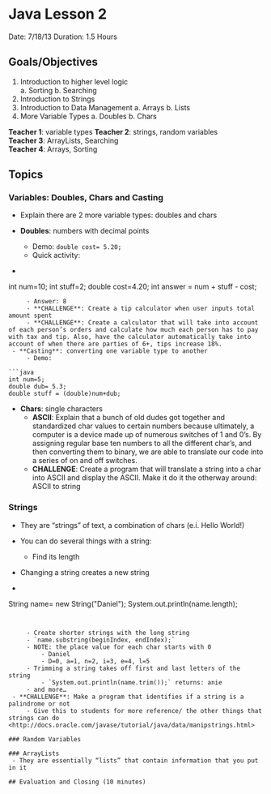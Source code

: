 # Java Lesson 2

Date: 7/18/13
Duration: 1.5 Hours

## Goals/Objectives
1. Introduction to higher level logic                                                                                            
    a. Sorting
    b. Searching
2. Introduction to Strings
3. Introduction to Data Management
    a. Arrays
    b. Lists
4. More Variable Types 
    a. Doubles
    b. Chars   

**Teacher 1**: variable types 
**Teacher 2**: strings, random variables  
**Teacher 3**: ArrayLists, Searching  
**Teacher 4**: Arrays, Sorting

## Topics

### Variables: Doubles, Chars and Casting
 - Explain there are 2 more variable types: doubles and chars 
 - **Doubles**: numbers with decimal points
     - Demo: `double cost= 5.20;`
     - Quick activity: 

 - ```java
int num=10; 
int stuff=2;
double cost=4.20;
int answer = num + stuff - cost; 
```
     - Answer: 8
     - **CHALLENGE**: Create a tip calculator when user inputs total amount spent 
     - **CHALLENGE**: Create a calculator that will take into account of each person’s orders and calculate how much each person has to pay with tax and tip. Also, have the calculator automatically take into account of when there are parties of 6+, tips increase 18%.  
 - **Casting**: converting one variable type to another 
     - Demo: 
	 
```java
int num=5; 
double dub= 5.3; 
double stuff = (double)num+dub;
```

 - **Chars**: single characters
     - **ASCII**: Explain that a bunch of old dudes got together and standardized char values to certain numbers because ultimately, a computer is a device made up of numerous switches of 1 and 0’s. By assigning regular base ten numbers to all the different char’s, and then converting them to binary, we are able to translate our code into a series of on and off switches.  
     - **CHALLENGE**: Create a program that will translate a string into a char into ASCII and display the ASCII. Make it do it the otherway around: ASCII to string


### Strings
 - They are “strings” of text, a combination of chars (e.i. Hello World!) 
 - You can do several things with a string:
     - Find its length 
 - Changing a string creates a new string

 - ```java
String name= new String("Daniel"); 
System.out.println(name.length); 
```


     - Create shorter strings with the long string 
     - `name.substring(beginIndex, endIndex);`
     - NOTE: the place value for each char starts with 0 
         - Daniel 
         - D=0, a=1, n=2, i=3, e=4, l=5
     - Trimming a string takes off first and last letters of the string
         - `System.out.println(name.trim());` returns: anie 
     - and more…
 - **CHALLENGE**: Make a program that identifies if a string is a palindrome or not
     - Give this to students for more reference/ the other things that strings can do <http://docs.oracle.com/javase/tutorial/java/data/manipstrings.html>

### Random Variables

### ArrayLists
 - They are essentially “lists” that contain information that you put in it

## Evaluation and Closing (10 minutes)

